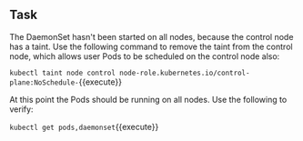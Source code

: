 ## Task

The DaemonSet hasn't been started on all nodes, because the control node has a taint. Use the following command to remove the taint from the control node, which allows user Pods to be scheduled on the control node also:

`kubectl taint node control node-role.kubernetes.io/control-plane:NoSchedule-`{{execute}}

At this point the Pods should be running on all nodes. Use the following to verify:

`kubectl get pods,daemonset`{{execute}}
